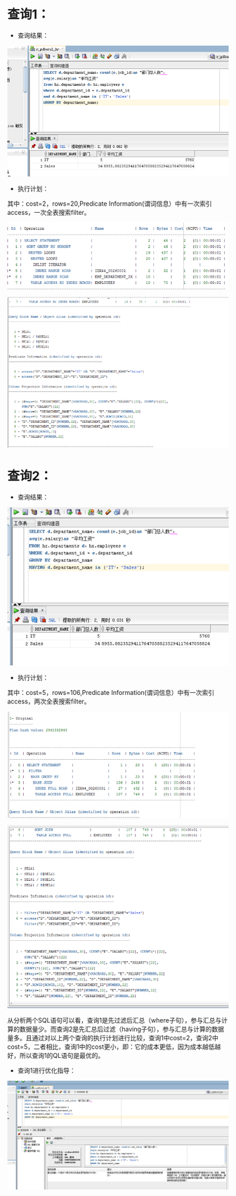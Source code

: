 # 查询1：

- 查询结果：

![tu](./1.png)

- 执行计划：

其中：cost=2，rows=20,Predicate Information(谓词信息）中有一次索引access，一次全表搜索filter。

![tu](./1.1.png)

![tu](./1.11.png)

# 查询2：

- 查询结果：

![tu](./3.png)

- 执行计划：

其中：cost=5，rows=106,Predicate Information(谓词信息）中有一次索引access，两次全表搜索filter。

![tu](./2.2.png)

![tu](./2.22.png)

从分析两个SQL语句可以看，查询1是先过滤后汇总（where子句），参与汇总与计算的数据量少。而查询2是先汇总后过滤（having子句），参与汇总与计算的数据量多。且通过对以上两个查询的执行计划进行比较，查询1中cost=2，查询2中cost=5，二者相比，查询1中的cost更小，即：它的成本更低，因为成本越低越好，所以查询1的QL语句是最优的。

- 查询1进行优化指导：

![tu](./2.png)
